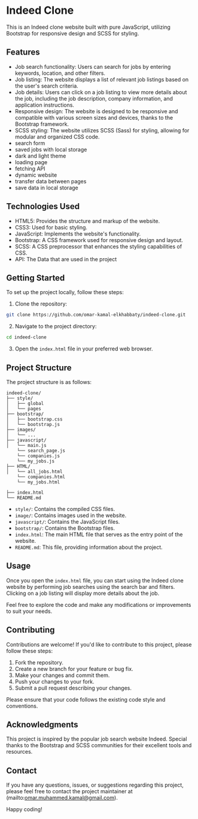 # Indeed Clone

This is an Indeed clone website built with pure JavaScript, utilizing Bootstrap for responsive design and SCSS for styling.

## Features

- Job search functionality: Users can search for jobs by entering keywords, location, and other filters.
- Job listing: The website displays a list of relevant job listings based on the user's search criteria.
- Job details: Users can click on a job listing to view more details about the job, including the job description, company information, and application instructions.
- Responsive design: The website is designed to be responsive and compatible with various screen sizes and devices, thanks to the Bootstrap framework.
- SCSS styling: The website utilizes SCSS (Sass) for styling, allowing for modular and organized CSS code.
- search form
- saved jobs with local storage
- dark and light theme
- loading page
- fetching API
- dynamic website
- transfer data between pages
- save data in local storage

## Technologies Used

- HTML5: Provides the structure and markup of the website.
- CSS3: Used for basic styling.
- JavaScript: Implements the website's functionality.
- Bootstrap: A CSS framework used for responsive design and layout.
- SCSS: A CSS preprocessor that enhances the styling capabilities of CSS.
- API: The Data that are used in the project

## Getting Started

To set up the project locally, follow these steps:

1. Clone the repository:

```bash
git clone https://github.com/omar-kamal-elkhabbaty/indeed-clone.git
```

2. Navigate to the project directory:

```bash
cd indeed-clone
```

3. Open the `index.html` file in your preferred web browser.

## Project Structure

The project structure is as follows:

```
indeed-clone/
├── style/
│   ├── global
│   └── pages
├── bootstrap/
│   ├── bootstrap.css
│   └── bootstrap.js
├── images/
│   └── ...
├── javascript/
│   └── main.js
    └── search_page.js
    └── companies.js
    └── my_jobs.js
├── HTML/
│   └── all_jobs.html
    └── companies.html
    └── my_jobs.html
  
├── index.html
└── README.md

```

- `style/`: Contains the compiled CSS files.
- `image/`: Contains images used in the website.
- `javascript/`: Contains the JavaScript files.
- `bootstrap/`: Contains the Bootstrap files.
- `index.html`: The main HTML file that serves as the entry point of the website.
- `README.md`: This file, providing information about the project.

## Usage

Once you open the `index.html` file, you can start using the Indeed clone website by performing job searches using the search bar and filters. Clicking on a job listing will display more details about the job.

Feel free to explore the code and make any modifications or improvements to suit your needs.

## Contributing

Contributions are welcome! If you'd like to contribute to this project, please follow these steps:

1. Fork the repository.
1. Create a new branch for your feature or bug fix.
1. Make your changes and commit them.
1. Push your changes to your fork.
1. Submit a pull request describing your changes.

Please ensure that your code follows the existing code style and conventions.

## Acknowledgments

This project is inspired by the popular job search website Indeed. Special thanks to the Bootstrap and SCSS communities for their excellent tools and resources.

## Contact

If you have any questions, issues, or suggestions regarding this project, please feel free to contact the project maintainer at (mailto:omar.muhammed.kamal@gmail.com).

Happy coding!

